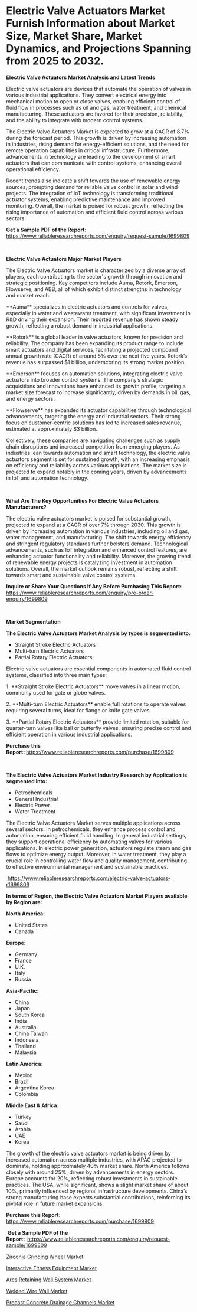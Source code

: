 <p><h1>Electric Valve Actuators Market Furnish Information about Market Size, Market Share, Market Dynamics, and Projections Spanning from 2025 to 2032.</h1></p><p><strong>Electric Valve Actuators Market Analysis and Latest Trends</strong></p>
<p><p>Electric valve actuators are devices that automate the operation of valves in various industrial applications. They convert electrical energy into mechanical motion to open or close valves, enabling efficient control of fluid flow in processes such as oil and gas, water treatment, and chemical manufacturing. These actuators are favored for their precision, reliability, and the ability to integrate with modern control systems.</p><p>The Electric Valve Actuators Market is expected to grow at a CAGR of 8.7% during the forecast period. This growth is driven by increasing automation in industries, rising demand for energy-efficient solutions, and the need for remote operation capabilities in critical infrastructure. Furthermore, advancements in technology are leading to the development of smart actuators that can communicate with control systems, enhancing overall operational efficiency.</p><p>Recent trends also indicate a shift towards the use of renewable energy sources, prompting demand for reliable valve control in solar and wind projects. The integration of IoT technology is transforming traditional actuator systems, enabling predictive maintenance and improved monitoring. Overall, the market is poised for robust growth, reflecting the rising importance of automation and efficient fluid control across various sectors.</p></p>
<p><strong>Get a Sample PDF of the Report:&nbsp;</strong> <a href="https://www.reliableresearchreports.com/enquiry/request-sample/1699809?utm_campaign=11&utm_medium=2&utm_source=Github&utm_content=ia&utm_term=22022025&utm_id=electric-valve-actuators">https://www.reliableresearchreports.com/enquiry/request-sample/1699809</a></p>
<p>&nbsp;</p>
<p><strong>Electric Valve Actuators Major Market Players</strong></p>
<p><p>The Electric Valve Actuators market is characterized by a diverse array of players, each contributing to the sector's growth through innovation and strategic positioning. Key competitors include Auma, Rotork, Emerson, Flowserve, and ABB, all of which exhibit distinct strengths in technology and market reach.</p><p>**Auma** specializes in electric actuators and controls for valves, especially in water and wastewater treatment, with significant investment in R&D driving their expansion. Their reported revenue has shown steady growth, reflecting a robust demand in industrial applications.</p><p>**Rotork** is a global leader in valve actuators, known for precision and reliability. The company has been expanding its product range to include smart actuators and digital services, facilitating a projected compound annual growth rate (CAGR) of around 5% over the next five years. Rotork’s revenue has surpassed $1 billion, underscoring its strong market position.</p><p>**Emerson** focuses on automation solutions, integrating electric valve actuators into broader control systems. The company’s strategic acquisitions and innovations have enhanced its growth profile, targeting a market size forecast to increase significantly, driven by demands in oil, gas, and energy sectors.</p><p>**Flowserve** has expanded its actuator capabilities through technological advancements, targeting the energy and industrial sectors. Their strong focus on customer-centric solutions has led to increased sales revenue, estimated at approximately $3 billion.</p><p>Collectively, these companies are navigating challenges such as supply chain disruptions and increased competition from emerging players. As industries lean towards automation and smart technology, the electric valve actuators segment is set for sustained growth, with an increasing emphasis on efficiency and reliability across various applications. The market size is projected to expand notably in the coming years, driven by advancements in IoT and automation technology.</p></p>
<p>&nbsp;</p>
<p><strong>What Are The Key Opportunities For Electric Valve Actuators Manufacturers?</strong></p>
<p><p>The electric valve actuators market is poised for substantial growth, projected to expand at a CAGR of over 7% through 2030. This growth is driven by increasing automation in various industries, including oil and gas, water management, and manufacturing. The shift towards energy efficiency and stringent regulatory standards further bolsters demand. Technological advancements, such as IoT integration and enhanced control features, are enhancing actuator functionality and reliability. Moreover, the growing trend of renewable energy projects is catalyzing investment in automation solutions. Overall, the market outlook remains robust, reflecting a shift towards smart and sustainable valve control systems.</p></p>
<p><strong>Inquire or Share Your Questions If Any Before Purchasing This Report:</strong> <a href="https://www.reliableresearchreports.com/enquiry/pre-order-enquiry/1699809?utm_campaign=11&utm_medium=2&utm_source=Github&utm_content=ia&utm_term=22022025&utm_id=electric-valve-actuators">https://www.reliableresearchreports.com/enquiry/pre-order-enquiry/1699809</a></p>
<p>&nbsp;</p>
<p><strong>Market Segmentation</strong></p>
<p><strong>The Electric Valve Actuators Market Analysis by types is segmented into:</strong></p>
<p><ul><li>Straight Stroke Electric Actuators</li><li>Multi-turn Electric Actuators</li><li>Partial Rotary Electric Actuators</li></ul></p>
<p><p>Electric valve actuators are essential components in automated fluid control systems, classified into three main types: </p><p>1. **Straight Stroke Electric Actuators** move valves in a linear motion, commonly used for gate or globe valves.</p><p>2. **Multi-turn Electric Actuators** enable full rotations to operate valves requiring several turns, ideal for flange or knife gate valves.</p><p>3. **Partial Rotary Electric Actuators** provide limited rotation, suitable for quarter-turn valves like ball or butterfly valves, ensuring precise control and efficient operation in various industrial applications.</p></p>
<p><strong>Purchase this Report:&nbsp;</strong><a href="https://www.reliableresearchreports.com/purchase/1699809?utm_campaign=11&utm_medium=2&utm_source=Github&utm_content=ia&utm_term=22022025&utm_id=electric-valve-actuators">https://www.reliableresearchreports.com/purchase/1699809</a></p>
<p>&nbsp;</p>
<p><strong>The Electric Valve Actuators Market Industry Research by Application is segmented into:</strong></p>
<p><ul><li>Petrochemicals</li><li>General Industrial</li><li>Electric Power</li><li>Water Treatment</li></ul></p>
<p><p>The Electric Valve Actuators Market serves multiple applications across several sectors. In petrochemicals, they enhance process control and automation, ensuring efficient fluid handling. In general industrial settings, they support operational efficiency by automating valves for various applications. In electric power generation, actuators regulate steam and gas flows to optimize energy output. Moreover, in water treatment, they play a crucial role in controlling water flow and quality management, contributing to effective environmental management and sustainable practices.</p></p>
<p><a href="https://www.reliableresearchreports.com/electric-valve-actuators-r1699809?utm_campaign=11&utm_medium=2&utm_source=Github&utm_content=ia&utm_term=22022025&utm_id=electric-valve-actuators">&nbsp;https://www.reliableresearchreports.com/electric-valve-actuators-r1699809</a></p>
<p><strong>In terms of Region, the Electric Valve Actuators Market Players available by Region are:</strong></p>
<p>
    <p> <strong> North America: </strong>
        <ul>
            <li>United States</li>
            <li>Canada</li>
        </ul>
        </p> 
    <p> <strong> Europe: </strong>
        <ul>
            <li>Germany</li>
            <li>France</li>
            <li>U.K.</li>
            <li>Italy</li>
            <li>Russia</li>
        </ul>
        </p> 
    <p> <strong> Asia-Pacific: </strong>
        <ul>
            <li>China</li>
            <li>Japan</li>
            <li>South Korea</li>
            <li>India</li>
            <li>Australia</li>
            <li>China Taiwan</li>
            <li>Indonesia</li>
            <li>Thailand</li>
            <li>Malaysia</li>
        </ul>
        </p> 
    <p> <strong> Latin America: </strong>
        <ul>
            <li>Mexico</li>
            <li>Brazil</li>
            <li>Argentina Korea</li>
            <li>Colombia</li>
        </ul>
        </p> 
    <p> <strong> Middle East & Africa: </strong>
        <ul>
            <li>Turkey</li>
            <li>Saudi</li>
            <li>Arabia</li>
            <li>UAE</li>
            <li>Korea</li>
        </ul>
    </p>
    </p>
<p><p>The growth of the electric valve actuators market is being driven by increased automation across multiple industries, with APAC projected to dominate, holding approximately 40% market share. North America follows closely with around 25%, driven by advancements in energy sectors. Europe accounts for 20%, reflecting robust investments in sustainable practices. The USA, while significant, shows a slight market share of about 10%, primarily influenced by regional infrastructure developments. China’s strong manufacturing base expects substantial contributions, reinforcing its pivotal role in future market expansions.</p></p>
<p><strong>Purchase this Report: </strong><a href="https://www.reliableresearchreports.com/purchase/1699809?utm_campaign=11&utm_medium=2&utm_source=Github&utm_content=ia&utm_term=22022025&utm_id=electric-valve-actuators">https://www.reliableresearchreports.com/purchase/1699809</a></p>
<p>&nbsp;<strong>Get a Sample PDF of the Report:&nbsp;&nbsp;</strong><a href="https://www.reliableresearchreports.com/enquiry/request-sample/1699809?utm_campaign=11&utm_medium=2&utm_source=Github&utm_content=ia&utm_term=22022025&utm_id=electric-valve-actuators">https://www.reliableresearchreports.com/enquiry/request-sample/1699809</a></p>
<p><strong></strong></p>
<p><p><a href="https://github.com/ziwersekos/Market-Research-Report-List-1/blob/main/zirconia-grinding-wheel-market.md?utm_campaign=11&utm_medium=2&utm_source=Github&utm_content=ia&utm_term=22022025&utm_id=electric-valve-actuators">Zirconia Grinding Wheel Market</a></p><p><a href="https://github.com/ivvrgibi/Market-Research-Report-List-1/blob/main/interactive-fitness-equipment-market.md?utm_campaign=11&utm_medium=2&utm_source=Github&utm_content=ia&utm_term=22022025&utm_id=electric-valve-actuators">Interactive Fitness Equipment Market</a></p><p><a href="https://github.com/domnikgisken/Market-Research-Report-List-1/blob/main/ares-retaining-wall-system-market.md?utm_campaign=11&utm_medium=2&utm_source=Github&utm_content=ia&utm_term=22022025&utm_id=electric-valve-actuators">Ares Retaining Wall System Market</a></p><p><a href="https://github.com/chinwonhanie/Market-Research-Report-List-1/blob/main/welded-wire-wall-market.md?utm_campaign=11&utm_medium=2&utm_source=Github&utm_content=ia&utm_term=22022025&utm_id=electric-valve-actuators">Welded Wire Wall Market</a></p><p><a href="https://github.com/raquinyagua/Market-Research-Report-List-1/blob/main/precast-concrete-drainage-channels-market.md?utm_campaign=11&utm_medium=2&utm_source=Github&utm_content=ia&utm_term=22022025&utm_id=electric-valve-actuators">Precast Concrete Drainage Channels Market</a></p></p>
